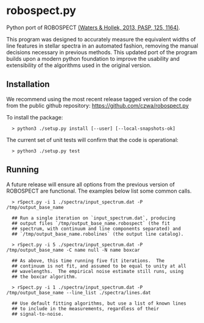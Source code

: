 # robospect.py
Python port of ROBOSPECT [(Waters & Hollek, 2013, PASP, 125, 1164)](https://www.jstor.org/stable/10.1086/673311).

This program was designed to accurately measure the equivalent widths
of line features in stellar spectra in an automated fashion, removing
the manual decisions necessary in previous methods.  This updated port
of the program builds upon a modern python foundation to improve the
usability and extensibility of the algorithms used in the original
version.


## Installation

We recommend using the most recent release tagged version of the code
from the public github repository: https://github.com/czwa/robospect.py

To install the package:

      > python3 ./setup.py install [--user] [--local-snapshots-ok]

The current set of unit tests will confirm that the code is operational:

      > python3 ./setup.py test

## Running

A future release will ensure all options from the previous version of
ROBOSPECT are functional.  The examples below list some common calls.

      > rSpect.py -i 1 ./spectra/input_spectrum.dat -P /tmp/output_base_name

      ## Run a single iteration on `input_spectrum.dat`, producing
      ## output files `/tmp/output_base_name.robospect` (the fit
      ## spectrum, with continuum and line components separated) and
      ## `/tmp/output_base_name.robolines` (the output line catalog).

      > rSpect.py -i 5 ./spectra/input_spectrum.dat -P /tmp/output_base_name -C name null -N name boxcar

      ## As above, this time running five fit iterations.  The
      ## continuum is not fit, and assumed to be equal to unity at all
      ## wavelengths.  The empirical noise estimate still runs, using
      ## the boxcar algorithm.

      > rSpect.py -i 1 ./spectra/input_spectrum.dat -P /tmp/output_base_name --line_list ./spectra/lines.dat

      ## Use default fitting algorithms, but use a list of known lines
      ## to include in the measurements, regardless of their
      ## signal-to-noise.

